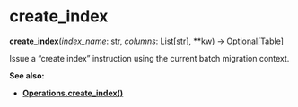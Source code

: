 # create_index

**create_index**(*index_name*:  [str], *columns*:  List\[[str]\], **kw) → Optional\[Table\]

[str]: https://docs.python.org/3/library/stdtypes.html#str
[Operations.create_index()]: ../zh/06_01_08_create_index.md

Issue a “create index” instruction using the current batch migration context.

**See also:**

* **[Operations.create_index()]**
